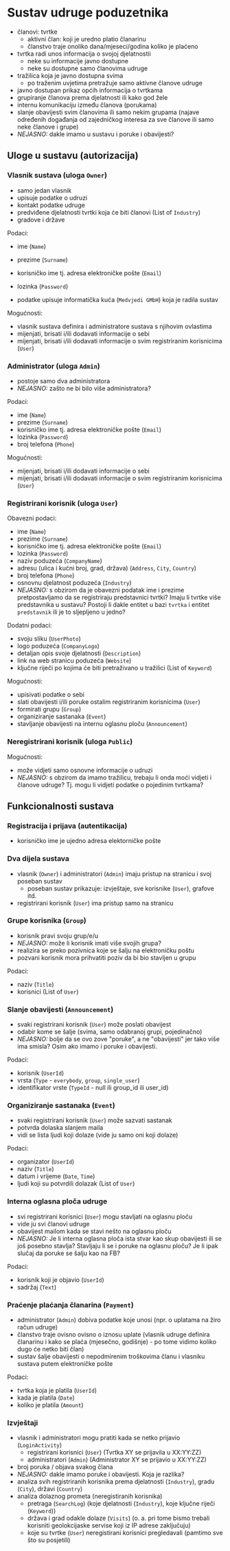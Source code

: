 # Sustav udruge poduzetnika

- članovi: tvrtke
  - aktivni član: koji je uredno platio članarinu
  - članstvo traje onoliko dana/mjeseci/godina koliko je plaćeno
- tvrtka radi unos informacija o svojoj djelatnostii
  - neke su informacije javno dostupne
  - neke su dostupne samo članovima udruge
- tražilica koja je javno dostupna svima
  - po traženim uvjetima pretražuje samo aktivne članove udruge
- javno dostupan prikaz općih informacija o tvrtkama
- grupiranje članova prema djelatnosti ili kako god žele
- internu komunikaciju između članova (porukama) 
- slanje obavijesti svim članovima ili samo nekim grupama (najave određenih događanja od zajedničkog interesa za sve članove ili samo neke članove i grupe)
- *NEJASNO:* dakle imamo u sustavu i poruke i obavijesti?

## Uloge u sustavu (autorizacija)

### Vlasnik sustava (uloga `Owner`)
- samo jedan vlasnik
- upisuje podatke o udruzi
- kontakt podatke udruge
- predviđene djelatnosti tvrtki koja će biti članovi (List of `Industry`)
- gradove i države

Podaci:
- ime (`Name`)
- prezime (`Surname`)
- korisničko ime tj. adresa elektroničke pošte (`Email`)
- lozinka (`Password`)

- podatke upisuje informatička kuća (`Medvjedi GMbH`) koja je radila sustav

Mogućnosti:
- vlasnik sustava definira i administratore sustava s njihovim ovlastima
- mijenjati, brisati i/ili dodavati informacije o sebi
- mijenjati, brisati i/ili dodavati informacije o svim registriranim korisnicima (`User`)

### Administrator (uloga `Admin`)
- postoje samo dva administratora
- *NEJASNO:* zašto ne bi bilo više administratora?

Podaci:
- ime (`Name`)
- prezime (`Surname`)
- korisničko ime tj. adresa elektroničke pošte (`Email`)
- lozinka (`Password`)
- broj telefona (`Phone`)

Mogućnosti:
- mijenjati, brisati i/ili dodavati informacije o sebi
- mijenjati, brisati i/ili dodavati informacije o svim registriranim korisnicima (`User`)

### Registrirani korisnik (uloga `User`)

Obavezni podaci:
- ime (`Name`)
- prezime (`Surname`)
- korisničko ime tj. adresa elektroničke pošte (`Email`)
- lozinka (`Password`)
- naziv poduzeća (`CompanyName`)
- adresu (ulica i kućni broj, grad, država) (`Address`, `City`, `Country`)
- broj telefona (`Phone`)
- osnovnu djelatnost poduzeća (`Industry`)
- *NEJASNO:* s obzirom da je obavezni podatak ime i prezime pretpostavljamo da se registriraju predstavnici tvrtki? Imaju li tvrtke više predstavnika u sustavu? Postoji li dakle entitet u bazi `tvrtka` i entitet `predstavnik` ili je to sljepljeno u jedno?

Dodatni podaci:
- svoju sliku (`UserPhoto`)
- logo poduzeća (`CompanyLogo`)
- detaljan opis svoje djelatnosti (`Description`)
- link na web stranicu poduzeća (`Website`)
- ključne riječi po kojima će biti pretraživano u tražilici (List of `Keyword`)

Mogućnosti: 
- upisivati podatke o sebi
- slati obavijesti i/ili poruke ostalim registriranim korisnicima (`User`)
- formirati grupu (`Group`)
- organiziranje sastanaka (`Event`)
- stavljanje obavijesti na internu oglasnu ploču (`Announcement`)

### Neregistrirani korisnik (uloga `Public`)

Mogućnosti:
- može vidjeti samo osnovne informacije o udruzi
- *NEJASNO:* s obzirom da imamo tražilicu, trebaju li onda moći vidjeti i članove udruge? Tj. mogu li
vidjeti podatke o pojedinim tvrtkama?

## Funkcionalnosti sustava

### Registracija i prijava (autentikacija)
- korisničko ime je ujedno adresa elektorničke pošte

### Dva dijela sustava
- vlasnik (`Owner`) i administratori (`Admin`) imaju pristup na stranicu i svoj poseban sustav
  - poseban sustav prikazuje: izvještaje, sve korisnike (`User`), grafove itd.
- registrirani korisnik (`User`) ima pristup samo na stranicu

### Grupe korisnika (`Group`)
- korisnik pravi svoju grup/e/u
- *NEJASNO:* može li korisnik imati više svojih grupa?
- realizira se preko pozivnica koje se šalju na elektroničku poštu
- pozvani korisnik mora prihvatiti poziv da bi bio stavljen u grupu

Podaci:
- naziv (`Title`)
- korisnici (List of `User`)

### Slanje obavijesti (`Announcement`)
- svaki registrirani korisnik (`User`) može poslati obavijest
- odabir kome se šalje (svima, samo odabranoj grupi, pojedinačno)
- *NEJASNO:* bolje da se ovo zove "poruke", a ne "obavijesti" jer tako više ima
smisla? Osim ako imamo i poruke i obavijesti.

Podaci:
- korisnik (`UserId`)
- vrsta (`Type` - `everybody`, `group`, `single_user`)
- identifikator vrste (`TypeId` - null ili group_id ili user_id)

### Organiziranje sastanaka (`Event`)
- svaki registrirani korisnik (`User`) može sazvati sastanak
- potvrda dolaska slanjem maila
- vidi se lista ljudi koji dolaze (vide ju samo oni koji dolaze)

Podaci:
- organizator (`UserId`)
- naziv (`Title`)
- datum i vrijeme (`Date`, `Time`)
- ljudi koji su potvrdili dolazak (List of `User`)

### Interna oglasna ploča udruge
- svi registrirani korisnici (`User`) mogu stavljati na oglasnu ploču
- vide ju svi članovi udruge
- obavijest mailom kada se stavi nešto na oglasnu ploču
- *NEJASNO:* Je li interna oglasna ploča ista stvar kao skup obavijesti ili se
još posebno stavlja? Stavljaju li se i poruke na oglasnu ploču? Je li ipak slučaj
da poruke se šalju kao na FB?

Podaci:
- korisnik koji je objavio (`UserId`)
- sadržaj (`Text`)

### Praćenje plaćanja članarina (`Payment`)
- administrator (`Admin`) dobiva podatke koje unosi (npr. o uplatama na žiro račun udruge)
- članstvo traje ovisno ovisno o iznosu uplate (vlasnik udruge definira članarinu i kako se plaća
(mjesečno, godišnje) - po tome vidimo koliko dugo će netko biti član)
- sustav šalje obavijesti o nepodmirenim troškovima članu i vlasniku sustava putem elektroničke
pošte

Podaci:
- tvrtka koja je platila (`UserId`)
- kada je platila (`Date`)
- koliko je platila (`Amount`)

### Izvještaji
- vlasnik i administratori mogu pratiti kada se netko prijavio (`LoginActivity`)
  - registrirani korisnici (`User`) (Tvrtka XY se prijavila u XX:YY:ZZ)
  - administratori (`Admin`) (Administrator XY se prijavio u XX:YY:ZZ)
- broj poruka / objava svakog člana
- *NEJASNO:* dakle imamo poruke i obavijesti. Koja je razlika?
- analiza svih registriranih korisnika prema djelatnosti (`Industry`), gradu (`City`), državi (`Country`)
- analiza dolaznog prometa (neregistiranih korisnika)
  - pretraga (`SearchLog`) (koje djelatnosti (`Industry`), koje ključne riječi (`Keyword`)) 
  - država i grad odakle dolaze (`Visits`) (o. a. pri tome bismo trebali korisniti geolokcijaske
  servise koji iz IP adrese zaključuju) 
  - koje su tvrtke (`User`) neregistirani korisnici pregledavali (pamtimo sve što su posjetili)


